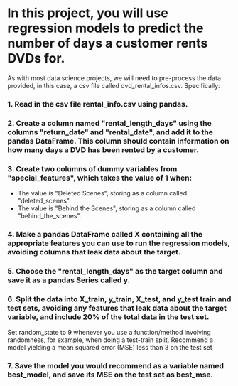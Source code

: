 # In this project, you will use regression models to predict the number of days a customer rents DVDs for.

As with most data science projects, we will need to pre-process the data provided, in this case, a csv file called dvd_rental_infos.csv. Specifically:

### 1. Read in the csv file rental_info.csv using pandas.
### 2. Create a column named "rental_length_days" using the columns "return_date" and "rental_date", and add it to the pandas DataFrame. This column should contain information on how many days a DVD has been rented by a customer.
### 3. Create two columns of dummy variables from "special_features", which takes the value of 1 when:
- The value is "Deleted Scenes", storing as a column called "deleted_scenes".
- The value is "Behind the Scenes", storing as a column called "behind_the_scenes".
### 4. Make a pandas DataFrame called X containing all the appropriate features you can use to run the regression models, avoiding columns that leak data about the target.
### 5. Choose the "rental_length_days" as the target column and save it as a pandas Series called y.
### 6. Split the data into X_train, y_train, X_test, and y_test train and test sets, avoiding any features that leak data about the target variable, and include 20% of the total data in the test set.
Set random_state to 9 whenever you use a function/method involving randomness, for example, when doing a test-train split.
Recommend a model yielding a mean squared error (MSE) less than 3 on the test set

### 7. Save the model you would recommend as a variable named best_model, and save its MSE on the test set as best_mse.
